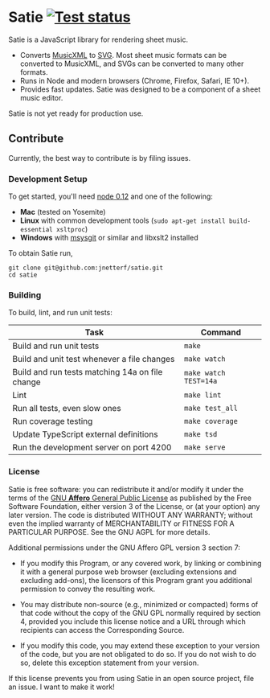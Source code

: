 Satie [![Test status][test_status]][test_link]
==============================================

Satie is a JavaScript library for rendering sheet music.

* Converts [MusicXML][musicxml] to [SVG][svg]. Most sheet music formats can be converted to MusicXML, and SVGs can be converted to many other formats.
* Runs in Node and modern browsers (Chrome, Firefox, Safari, IE 10+).
* Provides fast updates. Satie was designed to be a component of a sheet music editor.

Satie is not yet ready for production use.

## Contribute
Currently, the best way to contribute is by filing issues.

### Development Setup
To get started, you'll need [node 0.12](https://nodejs.org) and one of the following:

 - **Mac** (tested on Yosemite)
 - **Linux** with common development tools (`sudo apt-get install build-essential xsltproc`)
 - **Windows** with [msysgit](https://github.com/msysgit/msysgit/releases/) or similar and libxslt2 installed

To obtain Satie run,

```
git clone git@github.com:jnetterf/satie.git
cd satie
```

### Building
To build, lint, and run unit tests:

| Task                                                | Command               |
|-----------------------------------------------------|-----------------------|
| Build and run unit tests                            | `make`                |
| Build and unit test whenever a file changes         | `make watch`          |
| Build and run tests matching 14a on file change     | `make watch TEST=14a` |
| Lint                                                | `make lint`           |
| Run all tests, even slow ones                       | `make test_all`       |
| Run coverage testing                                | `make coverage`       |
| Update TypeScript external definitions              | `make tsd`            |
| Run the development server on port 4200             | `make serve`          |

### License
Satie is free software: you can redistribute it and/or modify it under the terms of
the [GNU **Affero** General Public License][agpl] as published by the Free Software
Foundation, either version 3 of the License, or (at your option) any later version.
The code is distributed WITHOUT ANY WARRANTY; without even the implied warranty of
MERCHANTABILITY or FITNESS FOR A PARTICULAR PURPOSE. See the GNU AGPL for more details.

Additional permissions under the GNU Affero GPL version 3 section 7:

 - If you modify this Program, or any covered work, by linking or combining it
with a general purpose web browser (excluding extensions and excluding add-ons),
the licensors of this Program grant you additional permission to convey the
resulting work.

 - You may distribute non-source (e.g., minimized or compacted) forms of
that code without the copy of the GNU GPL normally required by
section 4, provided you include this license notice and a URL
through which recipients can access the Corresponding Source.

 - If you modify this code, you may extend these exception to your version
of the code, but you are not obligated to do so. If you do not wish to do so,
delete this exception statement from your version.

If this license prevents you from using Satie in an open source project,
file an issue. I want to make it work!

[test_status]: https://travis-ci.org/jnetterf/satie.svg?branch=master
[test_link]: https://travis-ci.org/jnetterf/satie
[musicxml_test_suite]: http://www.lilypond.org/doc/v2.18/input/regression/musicxml/collated-files.html
[agpl]: LICENSE.md
[musicxml]: http://en.wikipedia.org/wiki/MusicXML
[svg]: http://en.wikipedia.org/wiki/Scalable_Vector_Graphics
